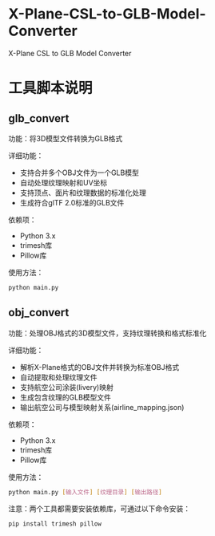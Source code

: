 # X-Plane-CSL-to-GLB-Model-Converter
X-Plane CSL to GLB Model Converter

# 工具脚本说明

## glb_convert

功能：将3D模型文件转换为GLB格式

详细功能：
- 支持合并多个OBJ文件为一个GLB模型
- 自动处理纹理映射和UV坐标
- 支持顶点、面片和纹理数据的标准化处理
- 生成符合glTF 2.0标准的GLB文件

依赖项：
- Python 3.x
- trimesh库
- Pillow库

使用方法：
```bash
python main.py
```

## obj_convert

功能：处理OBJ格式的3D模型文件，支持纹理转换和格式标准化

详细功能：
- 解析X-Plane格式的OBJ文件并转换为标准OBJ格式
- 自动提取和处理纹理文件
- 支持航空公司涂装(livery)映射
- 生成包含纹理的GLB模型文件
- 输出航空公司与模型映射关系(airline_mapping.json)

依赖项：
- Python 3.x
- trimesh库
- Pillow库

使用方法：
```bash
python main.py [输入文件] [纹理目录] [输出路径]
```

注意：两个工具都需要安装依赖库，可通过以下命令安装：
```bash
pip install trimesh pillow
```
